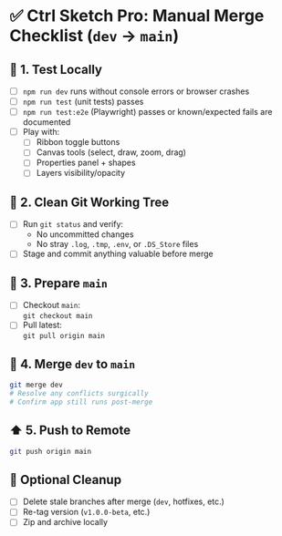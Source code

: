 
# ✅ Ctrl Sketch Pro: Manual Merge Checklist (`dev` → `main`)

## 🧪 1. Test Locally
- [ ] `npm run dev` runs without console errors or browser crashes
- [ ] `npm run test` (unit tests) passes
- [ ] `npm run test:e2e` (Playwright) passes or known/expected fails are documented
- [ ] Play with:
  - [ ] Ribbon toggle buttons
  - [ ] Canvas tools (select, draw, zoom, drag)
  - [ ] Properties panel + shapes
  - [ ] Layers visibility/opacity

## 📁 2. Clean Git Working Tree
- [ ] Run `git status` and verify:
  - No uncommitted changes
  - No stray `.log`, `.tmp`, `.env`, or `.DS_Store` files
- [ ] Stage and commit anything valuable before merge

## 📌 3. Prepare `main`
- [ ] Checkout `main`:  
  `git checkout main`
- [ ] Pull latest:  
  `git pull origin main`

## 🔀 4. Merge `dev` to `main`
```bash
git merge dev
# Resolve any conflicts surgically
# Confirm app still runs post-merge
```

## ⬆️ 5. Push to Remote
```bash
git push origin main
```

## 🚨 Optional Cleanup
- [ ] Delete stale branches after merge (`dev`, hotfixes, etc.)
- [ ] Re-tag version (`v1.0.0-beta`, etc.)
- [ ] Zip and archive locally
